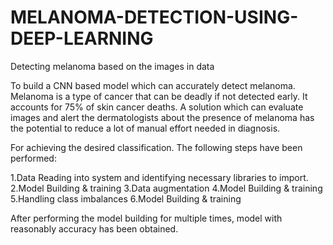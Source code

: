 # MELANOMA-DETECTION-USING-DEEP-LEARNING
Detecting melanoma based on the images in data

To build a CNN based model which can accurately detect melanoma. Melanoma is a type of cancer that can be deadly if not detected early. It accounts for 75% of skin cancer deaths. A solution which can evaluate images and alert the dermatologists about the presence of melanoma has the potential to reduce a lot of manual effort needed in diagnosis.

For achieving the desired classification. The following steps have been performed:

1.Data Reading into system and identifying necessary libraries to import.
2.Model Building & training
3.Data augmentation
4.Model Building & training
5.Handling class imbalances
6.Model Building & training


After performing the model building for multiple times, model with reasonably accuracy has been obtained.
